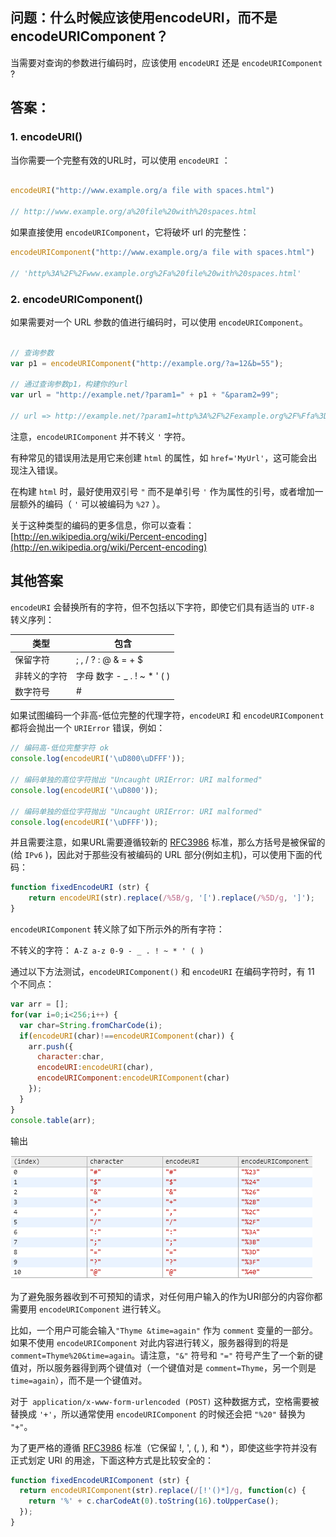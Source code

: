 ## 问题：什么时候应该使用encodeURI，而不是encodeURIComponent？

当需要对查询的参数进行编码时，应该使用 `encodeURI` 还是 `encodeURIComponent` ?

## 答案：

### 1. encodeURI()

当你需要一个完整有效的URL时，可以使用 `encodeURI` ：

```js

encodeURI("http://www.example.org/a file with spaces.html")

// http://www.example.org/a%20file%20with%20spaces.html

```

如果直接使用 `encodeURIComponent`，它将破坏 url 的完整性：

```js
encodeURIComponent("http://www.example.org/a file with spaces.html")

// 'http%3A%2F%2Fwww.example.org%2Fa%20file%20with%20spaces.html'

```

### 2. encodeURIComponent()

如果需要对一个 URL 参数的值进行编码时，可以使用 `encodeURIComponent`。
```js

// 查询参数
var p1 = encodeURIComponent("http://example.org/?a=12&b=55");

// 通过查询参数p1，构建你的url
var url = "http://example.net/?param1=" + p1 + "&param2=99";

// url => http://example.net/?param1=http%3A%2F%2Fexample.org%2F%Ffa%3D12%26b%3D55&param2=99


```

注意，`encodeURIComponent` 并不转义 `'` 字符。

有种常见的错误用法是用它来创建 `html` 的属性，如 `href='MyUrl'`，这可能会出现注入错误。

在构建 `html` 时，最好使用双引号 `"` 而不是单引号 `'` 作为属性的引号，或者增加一层额外的编码（ `'` 可以被编码为 `%27` ）。

关于这种类型的编码的更多信息，你可以查看：[http://en.wikipedia.org/wiki/Percent-encoding](http://en.wikipedia.org/wiki/Percent-encoding)

## 其他答案

`encodeURI` 会替换所有的字符，但不包括以下字符，即使它们具有适当的 `UTF-8` 转义序列：

|  类型   | 包含  |
|  ----  | ----  |
| 保留字符	  | ; , / ? : @ & = + $ |
| 非转义的字符	  | 字母 数字 - _ . ! ~ * ' ( ) |
| 数字符号		  | # |

如果试图编码一个非高-低位完整的代理字符，`encodeURI` 和 `encodeURIComponent` 都将会抛出一个 `URIError` 错误，例如：

```js
// 编码高-低位完整字符 ok
console.log(encodeURI('\uD800\uDFFF'));

// 编码单独的高位字符抛出 "Uncaught URIError: URI malformed"
console.log(encodeURI('\uD800'));

// 编码单独的低位字符抛出 "Uncaught URIError: URI malformed"
console.log(encodeURI('\uDFFF'));
```

并且需要注意，如果URL需要遵循较新的 [RFC3986](https://datatracker.ietf.org/doc/html/rfc3986) 标准，那么方括号是被保留的(给 `IPv6` )，因此对于那些没有被编码的 URL 部分(例如主机)，可以使用下面的代码：

```js
function fixedEncodeURI (str) {
    return encodeURI(str).replace(/%5B/g, '[').replace(/%5D/g, ']');
}
```

`encodeURIComponent` 转义除了如下所示外的所有字符：

不转义的字符： `A-Z a-z 0-9 - _ . ! ~ * ' ( )`

通过以下方法测试，`encodeURIComponent()` 和 `encodeURI` 在编码字符时，有 11 个不同点：

```js
var arr = [];
for(var i=0;i<256;i++) {
  var char=String.fromCharCode(i);
  if(encodeURI(char)!==encodeURIComponent(char)) {
    arr.push({
      character:char,
      encodeURI:encodeURI(char),
      encodeURIComponent:encodeURIComponent(char)
    });
  }
}
console.table(arr);
```

输出

![result](https://raw.githubusercontent.com/buynao/stackoverflow-js-top-qa/main/contents/advanced/assets/encode.png)

为了避免服务器收到不可预知的请求，对任何用户输入的作为URI部分的内容你都需要用 `encodeURIComponent` 进行转义。

比如，一个用户可能会输入`"Thyme &time=again"` 作为 `comment` 变量的一部分。如果不使用 `encodeURIComponent` 对此内容进行转义，服务器得到的将是`comment=Thyme%20&time=again`。请注意，`"&"` 符号和 `"="` 符号产生了一个新的键值对，所以服务器得到两个键值对（一个键值对是 `comment=Thyme`，另一个则是 `time=again`），而不是一个键值对。

对于` application/x-www-form-urlencoded (POST)` 这种数据方式，空格需要被替换成 `'+'`，所以通常使用 `encodeURIComponent` 的时候还会把 `"%20"` 替换为 `"+"`。

为了更严格的遵循 [RFC3986](https://datatracker.ietf.org/doc/html/rfc3986) 标准（它保留 !, ', (, ), 和 *），即使这些字符并没有正式划定 URI 的用途，下面这种方式是比较安全的：

```js
function fixedEncodeURIComponent (str) {
  return encodeURIComponent(str).replace(/[!'()*]/g, function(c) {
    return '%' + c.charCodeAt(0).toString(16).toUpperCase();
  });
}

```